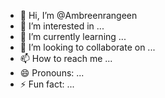 - 👋 Hi, I’m @Ambreenrangeen
- 👀 I’m interested in ...
- 🌱 I’m currently learning ...
- 💞️ I’m looking to collaborate on ...
- 📫 How to reach me ...
- 😄 Pronouns: ...
- ⚡ Fun fact: ...

<!---
Ambreenrangeen/Ambreenrangeen is a ✨ special ✨ repository because its `README.md` (this file) appears on your GitHub profile.
You can click the Preview link to take a look at your changes.
--->
